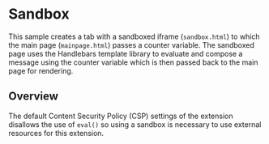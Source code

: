 # Sandbox

This sample creates a tab with a sandboxed iframe (`sandbox.html`) to which the main page (`mainpage.html`)
passes a counter variable. The sandboxed page uses the
Handlebars template library to evaluate and compose a message
using the counter variable which is then passed back to the main page for rendering.

## Overview

The default Content Security Policy (CSP) settings of the extension disallows the use of `eval()` so using a sandbox is necessary to use external resources for this extension.
